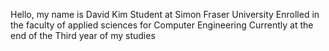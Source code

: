 Hello, my name is David Kim
Student at Simon Fraser University
Enrolled in the faculty of applied sciences for Computer Engineering
Currently at the end of the Third year of my studies


